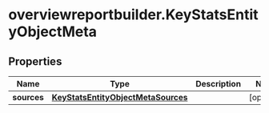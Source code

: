 # overviewreportbuilder.KeyStatsEntityObjectMeta

## Properties

Name | Type | Description | Notes
------------ | ------------- | ------------- | -------------
**sources** | [**KeyStatsEntityObjectMetaSources**](KeyStatsEntityObjectMetaSources.md) |  | [optional] 


